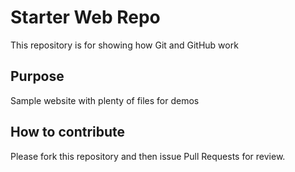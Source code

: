 # Starter Web Repo

This repository is for showing how Git and GitHub work

## Purpose

Sample website with plenty of files for demos

## How to contribute

Please fork this repository and then issue Pull Requests for review.
